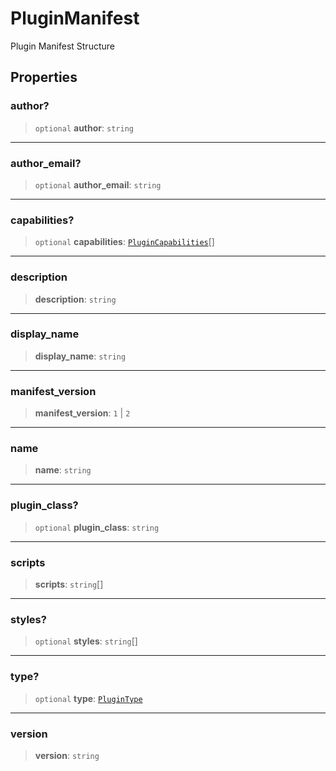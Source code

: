 # PluginManifest

Plugin Manifest Structure

## Properties

### author?

> `optional` **author**: `string`

***

### author\_email?

> `optional` **author\_email**: `string`

***

### capabilities?

> `optional` **capabilities**: [`PluginCapabilities`](../type-aliases/PluginCapabilities.md)[]

***

### description

> **description**: `string`

***

### display\_name

> **display\_name**: `string`

***

### manifest\_version

> **manifest\_version**: `1` \| `2`

***

### name

> **name**: `string`

***

### plugin\_class?

> `optional` **plugin\_class**: `string`

***

### scripts

> **scripts**: `string`[]

***

### styles?

> `optional` **styles**: `string`[]

***

### type?

> `optional` **type**: [`PluginType`](../enumerations/PluginType.md)

***

### version

> **version**: `string`

